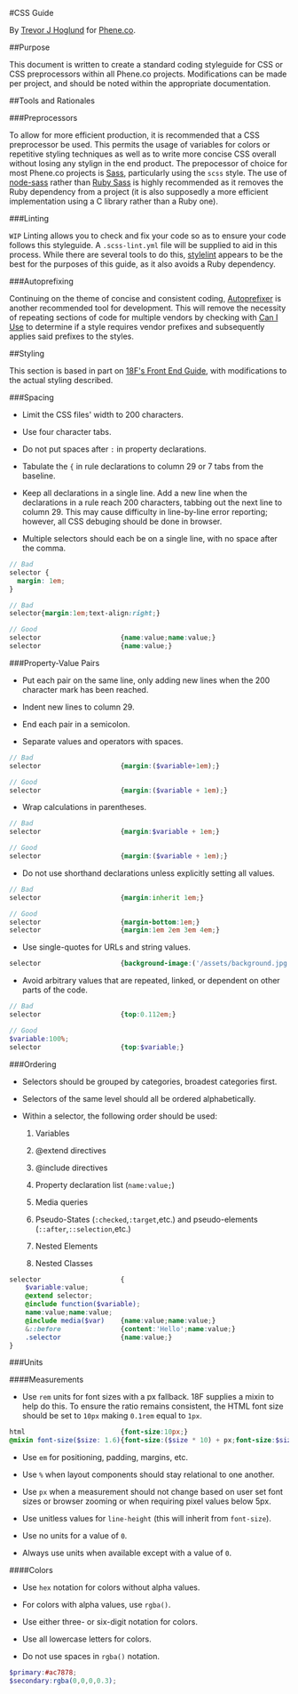 #CSS Guide

By [Trevor J Hoglund](http://trevorjhoglund.com) for [Phene.co](http://phene.co).

##Purpose

This document is written to create a standard coding styleguide for CSS or CSS preprocessors within all Phene.co projects. Modifications can be made per project, and should be noted within the appropriate documentation.

##Tools and Rationales

###Preprocessors

To allow for more efficient production, it is recommended that a CSS preprocessor be used. This permits the usage of variables for colors or repetitive styling techniques as well as to write more concise CSS overall without losing any stylign in the end product. The prepocessor of choice for most Phene.co projects is [Sass](http://sass-lang.com/), particularly using the `scss` style. The use of [node-sass](https://www.npmjs.com/package/node-sass) rather than [Ruby Sass](http://sass-lang.com/install) is highly recommended as it removes the Ruby dependency from a project (it is also supposedly a more efficient implementation using a C library rather than a Ruby one).

###Linting

`WIP` Linting allows you to check and fix your code so as to ensure your code follows this styleguide. A `.scss-lint.yml` file will be supplied to aid in this process. While there are several tools to do this, [stylelint](http://stylelint.io/) appears to be the best for the purposes of this guide, as it also avoids a Ruby dependency.

###Autoprefixing

Continuing on the theme of concise and consistent coding, [Autoprefixer](https://github.com/postcss/autoprefixer) is another recommended tool for development. This will remove the necessity of repeating sections of code for multiple vendors by checking with [Can I Use](http://caniuse.com/) to determine if a style requires vendor prefixes and subsequently applies said prefixes to the styles.

##Styling

This section is based in part on [18F's Front End Guide](https://pages.18f.gov/frontend/), with modifications to the actual styling described.

###Spacing

- Limit the CSS files' width to 200 characters.

- Use four character tabs.

- Do not put spaces after `:` in property declarations.

- Tabulate the `{` in rule declarations to column 29 or 7 tabs from the baseline.

- Keep all declarations in a single line. Add a new line when the declarations in a rule reach 200 characters, tabbing out the next line to column 29. This may cause difficulty in line-by-line error reporting; however, all CSS debuging should be done in browser.

- Multiple selectors should each be on a single line, with no space after the comma.

```scss
// Bad
selector {
  margin: 1em;
}

// Bad
selector{margin:1em;text-align:right;}

// Good
selector                    {name:value;name:value;}
selector                    {name:value;}
```

###Property-Value Pairs

- Put each pair on the same line, only adding new lines when the 200 character mark has been reached.

- Indent new lines to column 29.

- End each pair in a semicolon.

- Separate values and operators with spaces.

```scss
// Bad
selector                    {margin:($variable+1em);}

// Good
selector                    {margin:($variable + 1em);}
```

- Wrap calculations in parentheses.

```scss
// Bad
selector                    {margin:$variable + 1em;}

// Good
selector                    {margin:($variable + 1em);}
```

- Do not use shorthand declarations unless explicitly setting all values.

```scss
// Bad
selector                    {margin:inherit 1em;}

// Good
selector                    {margin-bottom:1em;}
selector                    {margin:1em 2em 3em 4em;}
```

- Use single-quotes for URLs and string values.

```scss
selector                    {background-image:('/assets/background.jpg');font-family:'Roboto',sans-serif;}
```

- Avoid arbitrary values that are repeated, linked, or dependent on other parts of the code.

```scss
// Bad
selector                    {top:0.112em;}

// Good
$variable:100%;
selector					{top:$variable;}
```

###Ordering

- Selectors should be grouped by categories, broadest categories first.

- Selectors of the same level should all be ordered alphabetically.

- Within a selector, the following order should be used:

  1. Variables
  
  2. @extend directives
  
  3. @include directives
  
  4. Property declaration list (`name:value;`)
  
  5. Media queries
  
  6. Pseudo-States (`:checked`,`:target`,etc.) and pseudo-elements (`::after`,`::selection`,etc.)
  
  7. Nested Elements
  
  8. Nested Classes
  
```scss
selector                    {
    $variable:value;
	@extend selector;
	@include function($variable);
	name:value;name:value;
	@include media($var)    {name:value;name:value;}
	&::before               {content:'Hello';name:value;}
	.selector               {name:value;}
}
```

###Units

####Measurements

- Use `rem` units for font sizes with a px fallback. 18F supplies a mixin to help do this. To ensure the ratio remains consistent, the HTML font size should be set to `10px` making `0.1rem` equal to `1px`.

```scss
html                        {font-size:10px;}
@mixin font-size($size: 1.6){font-size:($size * 10) + px;font-size:$size + rem;}
```

- Use `em` for positioning, padding, margins, etc.

- Use `%` when layout components should stay relational to one another.

- Use `px` when a measurement should not change based on user set font sizes or browser zooming or when requiring pixel values below 5px.

- Use unitless values for `line-height` (this will inherit from `font-size`).

- Use no units for a value of `0`.

- Always use units when available except with a value of `0`.

####Colors

- Use `hex` notation for colors without alpha values.

- For colors with alpha values, use `rgba()`.

- Use either three- or six-digit notation for colors.

- Use all lowercase letters for colors.

- Do not use spaces in `rgba()` notation.

```scss
$primary:#ac7878;
$secondary:rgba(0,0,0,0.3);
```
